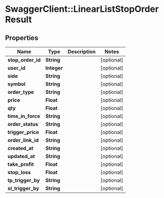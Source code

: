 # SwaggerClient::LinearListStopOrderResult

## Properties
Name | Type | Description | Notes
------------ | ------------- | ------------- | -------------
**stop_order_id** | **String** |  | [optional] 
**user_id** | **Integer** |  | [optional] 
**side** | **String** |  | [optional] 
**symbol** | **String** |  | [optional] 
**order_type** | **String** |  | [optional] 
**price** | **Float** |  | [optional] 
**qty** | **Float** |  | [optional] 
**time_in_force** | **String** |  | [optional] 
**order_status** | **String** |  | [optional] 
**trigger_price** | **Float** |  | [optional] 
**order_link_id** | **String** |  | [optional] 
**created_at** | **String** |  | [optional] 
**updated_at** | **String** |  | [optional] 
**take_profit** | **Float** |  | [optional] 
**stop_loss** | **Float** |  | [optional] 
**tp_trigger_by** | **String** |  | [optional] 
**sl_trigger_by** | **String** |  | [optional] 


